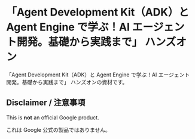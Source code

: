 # 「Agent Development Kit（ADK）と Agent Engine で学ぶ！AI エージェント開発。基礎から実践まで」 ハンズオン

「Agent Development Kit（ADK）と Agent Engine で学ぶ！AI エージェント開発。基礎から実践まで」 ハンズオンの資材です。

## Disclaimer / 注意事項

This is **not** an official Google product.

これは Google 公式の製品ではありません。
